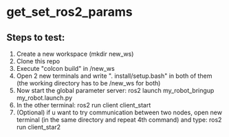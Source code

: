 # get_set_ros2_params
## Steps to test:
1. Create a new workspace (mkdir new_ws)
2. Clone this repo
3. Execute "colcon build" in /new_ws
4. Open 2 new terminals and write ". install/setup.bash" in both of them (the working directory has to be /new_ws for both)
5. Now start the global parameter server: ros2 launch my_robot_bringup my_robot.launch.py
6. In the other terminal: ros2 run client client_start
7. (Optional) if u want to try communication between two nodes, open new terminal (in the same directory and repeat 4th command) and type: ros2 run client_star2
